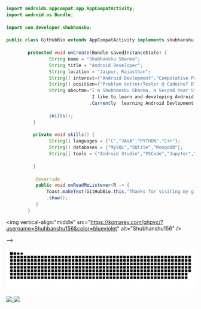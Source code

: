 

```java
        
import androidx.appcompat.app.AppCompatActivity;
import android.os.Bundle;

import com.developer.shubhanshu;

public class GitHubBio extends AppCompatActivity implements shubhanshu.OnReadMeListener {

        protected void onCreate(Bundle savedInstanceState) {
                String name = "Shubhanshu Sharma";
                String title = "Android Developer";
                String location = "Jaipur, Rajasthan";
                String[] interest={"Android Devlopment","Competative Programming"} ;
                String[] position={"Problem Setter/Tester @ Codechef RTU Chapter"};
                String aboutme="I'm Shubhanshu Sharma, a Second Year Student currently pursuing my Bachelor's in Information Technology.
                                I like to learn and developing Android Application and Competative Programming!
                               .Currently  learning Android Devlopment and Working on Some android Projects."

                skills();
          }

          private void skills() {
                String[] languages = {"C","JAVA","PYTHON","C++"};
                String[] databases = {"MySQL","SQlite","MongoDB"};
                String[] tools = {"Android Studio","VSCode","Jupyter","FireBase};

          }

           @override
           public void onReadMeListener(R -> {
               Toast.makeText(GitHubBio.this,"Thanks for visiting my github",Toast.LENGTH_LONG)
               .show();
           }
        }
```


<!--  <a href="https://github.com/anuraghazra/github-readme-stats">
<img height="230em" src="https://github-readme-stats.vercel.app/api?username=Shubhanshu156&show_icons=true&theme=radical" />
</a>
<a href="https://github.com/anuraghazra/convoychat">

<img height="230em" src="https://github-readme-stats.vercel.app/api/top-langs/?username=Shubhanshu156&layout=compact" />
</a> -->

<!-- <div>



<img height="230em" src="https://github-readme-stats.vercel.app/api?username=Shubhanshu156&show_icons=true&theme=radical" />
<!-- [![Top Langs]()](https://github.com/anuraghazra/github-readme-stats) -->

<!-- <img height="230em" src="https://github-readme-stats.vercel.app/api/top-langs/?username=Shubhanshu156&layout=compact" /> -->
<img  vertical-align:"middle" src="https://komarev.com/ghpvc/?username=Shuhbanshu156&color=blueviolet" alt="Shubhanshu156" /> 
<!-- </div> --> -->

        


![github contribution grid snake animation](https://github.com/Shubhanshu156/Shubhanshu156/blob/output/github-contribution-grid-snake.svg)

       
<a href="mailto:shubhanshusharma2712@gmail.com"><img  src="https://img.icons8.com/ios-filled/50/ffffff/gmail-new.png"/> 
<a href="https://in.linkedin.com/in/shubhanshu-sharma-940996200" /><img src="https://img.icons8.com/ios-filled/50/ffffff/linkedin.png"/>

